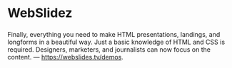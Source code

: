 # WebSlidez
###
Finally, everything you need to make HTML presentations, landings, and longforms in a beautiful way. Just a basic knowledge of HTML and CSS is required. Designers, marketers, and journalists can now focus on the content. — https://webslides.tv/demos.